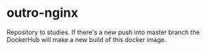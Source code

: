 # outro-nginx
Repository to studies. If there's a new push into master branch the DockerHub will make a new build of this docker image.
